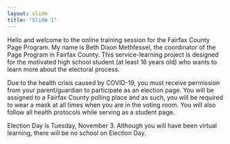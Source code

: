 ```yaml
---
layout: slide
title: "Slide 1"
---
```


Hello and welcome to the online training session for the Fairfax County Page Program. My name is Beth Dixon Methfessel, the coordinator of the Page Program in Fairfax County. This service-learning project is designed for the motivated high school student (at least 16 years old) who wants to learn more about the electoral process.

Due to the health crisis caused by COVID-19, you must receive permission from your parent/guardian to participate as an election page. You will be assigned to a Fairfax County polling place and as such, you will be required to wear a mask at all times when you are in the voting room. You will also follow all health protocols while serving as a student page.

Election Day is Tuesday, November 3. Although you will have been virtual learning, there will be no school on Election Day.